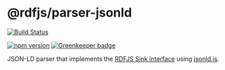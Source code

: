 # @rdfjs/parser-jsonld

[![Build Status](https://travis-ci.org/rdfjs/parser-jsonld.svg?branch=master)](https://travis-ci.org/rdfjs/parser-jsonld)

[![npm version](https://img.shields.io/npm/v/@rdfjs/parser-jsonld.svg)](https://www.npmjs.com/package/@rdfjs/parser-jsonld) [![Greenkeeper badge](https://badges.greenkeeper.io/rdfjs/parser-jsonld.svg)](https://greenkeeper.io/)

JSON-LD parser that implements the [RDFJS Sink interface](http://rdf.js.org/) using [jsonld.js](https://github.com/digitalbazaar/jsonld.js).
